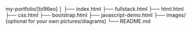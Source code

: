 my-portfolio/[bi96eo]
│
├── index.html
├── fullstack.html
├── html.html
├── css.html
├── bootstrap.html
├── javascript-demo.html
├── images/   (optional for your own pictures/diagrams)
└── README.md
